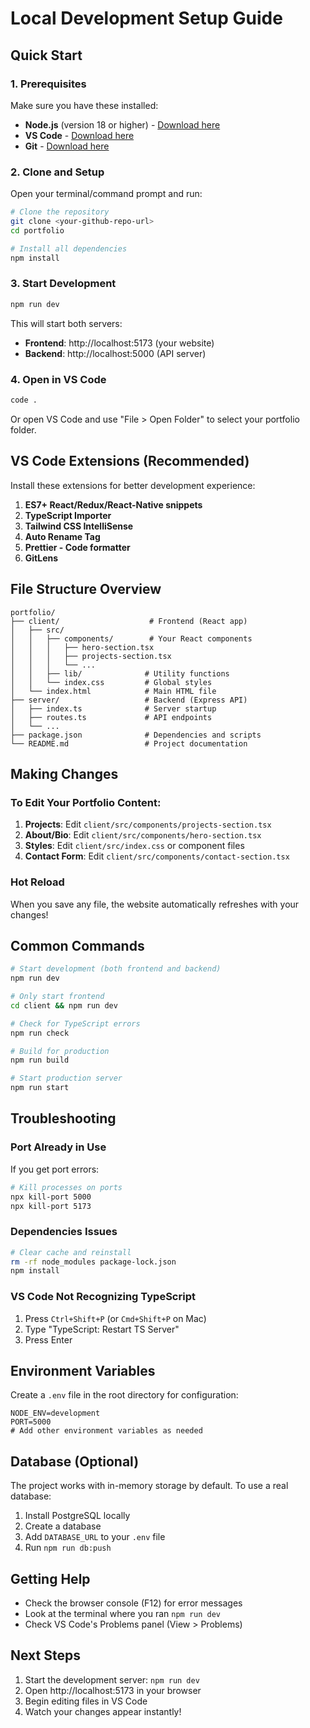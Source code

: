# Local Development Setup Guide

## Quick Start

### 1. Prerequisites
Make sure you have these installed:
- **Node.js** (version 18 or higher) - [Download here](https://nodejs.org/)
- **VS Code** - [Download here](https://code.visualstudio.com/)
- **Git** - [Download here](https://git-scm.com/)

### 2. Clone and Setup

Open your terminal/command prompt and run:

```bash
# Clone the repository
git clone <your-github-repo-url>
cd portfolio

# Install all dependencies
npm install
```

### 3. Start Development

```bash
npm run dev
```

This will start both servers:
- **Frontend**: http://localhost:5173 (your website)
- **Backend**: http://localhost:5000 (API server)

### 4. Open in VS Code

```bash
code .
```

Or open VS Code and use "File > Open Folder" to select your portfolio folder.

## VS Code Extensions (Recommended)

Install these extensions for better development experience:

1. **ES7+ React/Redux/React-Native snippets**
2. **TypeScript Importer**
3. **Tailwind CSS IntelliSense**
4. **Auto Rename Tag**
5. **Prettier - Code formatter**
6. **GitLens**

## File Structure Overview

```
portfolio/
├── client/                    # Frontend (React app)
│   ├── src/
│   │   ├── components/        # Your React components
│   │   │   ├── hero-section.tsx
│   │   │   ├── projects-section.tsx
│   │   │   └── ...
│   │   ├── lib/              # Utility functions
│   │   └── index.css         # Global styles
│   └── index.html            # Main HTML file
├── server/                   # Backend (Express API)
│   ├── index.ts              # Server startup
│   ├── routes.ts             # API endpoints
│   └── ...
├── package.json              # Dependencies and scripts
└── README.md                 # Project documentation
```

## Making Changes

### To Edit Your Portfolio Content:

1. **Projects**: Edit `client/src/components/projects-section.tsx`
2. **About/Bio**: Edit `client/src/components/hero-section.tsx`
3. **Styles**: Edit `client/src/index.css` or component files
4. **Contact Form**: Edit `client/src/components/contact-section.tsx`

### Hot Reload
When you save any file, the website automatically refreshes with your changes!

## Common Commands

```bash
# Start development (both frontend and backend)
npm run dev

# Only start frontend
cd client && npm run dev

# Check for TypeScript errors
npm run check

# Build for production
npm run build

# Start production server
npm run start
```

## Troubleshooting

### Port Already in Use
If you get port errors:
```bash
# Kill processes on ports
npx kill-port 5000
npx kill-port 5173
```

### Dependencies Issues
```bash
# Clear cache and reinstall
rm -rf node_modules package-lock.json
npm install
```

### VS Code Not Recognizing TypeScript
1. Press `Ctrl+Shift+P` (or `Cmd+Shift+P` on Mac)
2. Type "TypeScript: Restart TS Server"
3. Press Enter

## Environment Variables

Create a `.env` file in the root directory for configuration:

```env
NODE_ENV=development
PORT=5000
# Add other environment variables as needed
```

## Database (Optional)

The project works with in-memory storage by default. To use a real database:

1. Install PostgreSQL locally
2. Create a database
3. Add `DATABASE_URL` to your `.env` file
4. Run `npm run db:push`

## Getting Help

- Check the browser console (F12) for error messages
- Look at the terminal where you ran `npm run dev`
- Check VS Code's Problems panel (View > Problems)

## Next Steps

1. Start the development server: `npm run dev`
2. Open http://localhost:5173 in your browser
3. Begin editing files in VS Code
4. Watch your changes appear instantly!